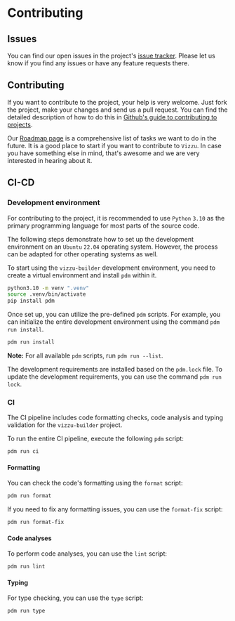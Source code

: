 # Contributing

## Issues

You can find our open issues in the project's
[issue tracker](https://github.com/vizzu-streamlit/vizzu-builder/issues). Please
let us know if you find any issues or have any feature requests there.

## Contributing

If you want to contribute to the project, your help is very welcome. Just fork
the project, make your changes and send us a pull request. You can find the
detailed description of how to do this in
[Github's guide to contributing to projects](https://docs.github.com/en/get-started/quickstart/contributing-to-projects).

Our [Roadmap page](https://github.com/vizzuhq/.github/wiki/Roadmap) is a
comprehensive list of tasks we want to do in the future. It is a good place to
start if you want to contribute to `Vizzu`. In case you have something else in
mind, that's awesome and we are very interested in hearing about it.

## CI-CD

### Development environment

For contributing to the project, it is recommended to use `Python` `3.10` as the
primary programming language for most parts of the source code.

The following steps demonstrate how to set up the development environment on an
`Ubuntu` `22.04` operating system. However, the process can be adapted for other
operating systems as well.

To start using the `vizzu-builder` development environment, you need to create a
virtual environment and install `pdm` within it.

```sh
python3.10 -m venv ".venv"
source .venv/bin/activate
pip install pdm
```

Once set up, you can utilize the pre-defined `pdm` scripts. For example, you can
initialize the entire development environment using the command
`pdm run install`.

```sh
pdm run install
```

**Note:** For all available `pdm` scripts, run `pdm run --list`.

The development requirements are installed based on the `pdm.lock` file. To
update the development requirements, you can use the command `pdm run lock`.

### CI

The CI pipeline includes code formatting checks, code analysis and typing
validation for the `vizzu-builder` project.

To run the entire CI pipeline, execute the following `pdm` script:

```sh
pdm run ci
```

#### Formatting

You can check the code's formatting using the `format` script:

```sh
pdm run format
```

If you need to fix any formatting issues, you can use the `format-fix` script:

```sh
pdm run format-fix
```

#### Code analyses

To perform code analyses, you can use the `lint` script:

```sh
pdm run lint
```

#### Typing

For type checking, you can use the `type` script:

```sh
pdm run type
```
